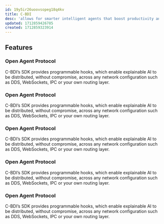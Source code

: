 ```yaml
---
id: 19y5ir26uoovsopeg18q4kv
title: C-BDI
desc: 'allows for smarter intelligent agents that boost productivity and lets human operators focus on what matters most.'
updated: 1712859426785
created: 1712859323914
---
```


## Features

### Open Agent Protocol

C-BDI’s SDK provides programmable hooks, which enable explainable AI to be distributed, without compromise, across any network configuration such as DDS, WebSockets, IPC or your own routing layer.

### Open Agent Protocol

C-BDI’s SDK provides programmable hooks, which enable explainable AI to be distributed, without compromise, across any network configuration such as DDS, WebSockets, IPC or your own routing layer.

### Open Agent Protocol

C-BDI’s SDK provides programmable hooks, which enable explainable AI to be distributed, without compromise, across any network configuration such as DDS, WebSockets, IPC or your own routing layer.

### Open Agent Protocol

C-BDI’s SDK provides programmable hooks, which enable explainable AI to be distributed, without compromise, across any network configuration such as DDS, WebSockets, IPC or your own routing layer.

### Open Agent Protocol

C-BDI’s SDK provides programmable hooks, which enable explainable AI to be distributed, without compromise, across any network configuration such as DDS, WebSockets, IPC or your own routing layer.